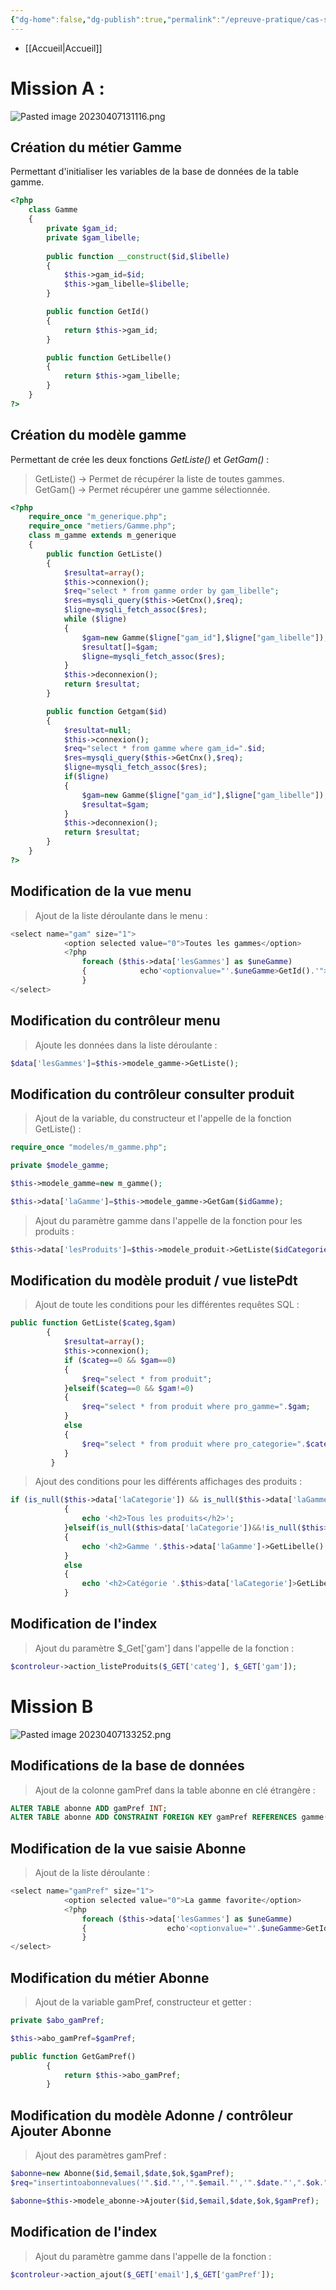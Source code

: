```yaml
---
{"dg-home":false,"dg-publish":true,"permalink":"/epreuve-pratique/cas-site-france-mobilier/","dgPassFrontmatter":true}
---
```


- [[Accueil\|Accueil]]

# Mission A :

![Pasted image 20230407131116.png](/img/user/Pasted%20image%2020230407131116.png)

## Création du métier Gamme 

Permettant d'initialiser les variables de la base de données de la table gamme. 

```php
<?php
    class Gamme
    {
        private $gam_id;
        private $gam_libelle;
        
        public function __construct($id,$libelle)
        {
            $this->gam_id=$id;
            $this->gam_libelle=$libelle;
        }

        public function GetId()
        {
            return $this->gam_id;
        }

        public function GetLibelle()
        {
            return $this->gam_libelle;
        }
    }
?>
```




## Création du modèle gamme 

Permettant de crée les deux fonctions *GetListe()* et *GetGam()* :
>GetListe() -> Permet de récupérer la liste de toutes gammes. 
>GetGam() -> Permet récupérer une gamme sélectionnée.  

```php
<?php
    require_once "m_generique.php";
    require_once "metiers/Gamme.php";
    class m_gamme extends m_generique
    {
        public function GetListe()
        {
            $resultat=array();
            $this->connexion();
            $req="select * from gamme order by gam_libelle";
            $res=mysqli_query($this->GetCnx(),$req);
            $ligne=mysqli_fetch_assoc($res);
            while ($ligne)
            {
                $gam=new Gamme($ligne["gam_id"],$ligne["gam_libelle"]);
                $resultat[]=$gam;
                $ligne=mysqli_fetch_assoc($res);
            }
            $this->deconnexion();
            return $resultat;
        }

        public function Getgam($id)
        {
            $resultat=null;
            $this->connexion();
            $req="select * from gamme where gam_id=".$id;
            $res=mysqli_query($this->GetCnx(),$req);
            $ligne=mysqli_fetch_assoc($res);
            if($ligne)
            {
                $gam=new Gamme($ligne["gam_id"],$ligne["gam_libelle"]);
                $resultat=$gam;
            }
            $this->deconnexion();
            return $resultat;
        }
    }
?>
```



## Modification de la vue menu 

>Ajout de la liste déroulante dans le menu :

```php
<select name="gam" size="1">
            <option selected value="0">Toutes les gammes</option>
            <?php
                foreach ($this->data['lesGammes'] as $uneGamme)
                {	         echo'<optionvalue="'.$uneGamme>GetId().'">'.$uneGamme>GetLibelle().'</option>';
                }
</select>
```



## Modification du contrôleur menu 

>Ajoute les données dans la liste déroulante : 

```php
$data['lesGammes']=$this->modele_gamme->GetListe();
```



## Modification du contrôleur consulter produit 

>Ajout de la variable, du constructeur et l'appelle de la fonction GetListe() :

```php
require_once "modeles/m_gamme.php";

private $modele_gamme;

$this->modele_gamme=new m_gamme();

$this->data['laGamme']=$this->modele_gamme->GetGam($idGamme);
```

>Ajout du paramètre gamme dans l'appelle de la fonction pour les produits : 

```php
$this->data['lesProduits']=$this->modele_produit->GetListe($idCategorie,$idGamme);
```



## Modification du modèle produit / vue listePdt

>Ajout de toute les conditions pour les différentes requêtes SQL : 

```php
public function GetListe($categ,$gam)
        {
            $resultat=array();
            $this->connexion();
            if ($categ==0 && $gam==0)
            {
                $req="select * from produit";
            }elseif($categ==0 && $gam!=0)
            {
                $req="select * from produit where pro_gamme=".$gam;
            }
            else
            {
                $req="select * from produit where pro_categorie=".$categ;
            }
         }
```

>Ajout des conditions pour les différents affichages des produits : 

```php
if (is_null($this->data['laCategorie']) && is_null($this->data['laGamme']))
            {
                echo '<h2>Tous les produits</h2>';
            }elseif(is_null($this>data['laCategorie'])&&!is_null($this>data['laGamme']))
            {
                echo '<h2>Gamme '.$this->data['laGamme']->GetLibelle().'</h2>';
            }
            else
            {
                echo '<h2>Catégorie '.$this>data['laCategorie']>GetLibelle().'</h2>';
            }
```



## Modification de l'index 

>Ajout du paramètre $\_Get['gam'] dans l'appelle de la fonction :

```php
$controleur->action_listeProduits($_GET['categ'], $_GET['gam']);
```



# Mission B 

![Pasted image 20230407133252.png](/img/user/Pasted%20image%2020230407133252.png)

## Modifications de la base de données 

>Ajout de la colonne gamPref dans la table abonne en clé étrangère : 

```SQL
ALTER TABLE abonne ADD gamPref INT;
ALTER TABLE abonne ADD CONSTRAINT FOREIGN KEY gamPref REFERENCES gamme(gam_id);
```

## Modification de la vue saisie Abonne

>Ajout de la liste déroulante : 

```php
<select name="gamPref" size="1">
            <option selected value="0">La gamme favorite</option>
            <?php
                foreach ($this->data['lesGammes'] as $uneGamme)
                {                  echo'<optionvalue="'.$uneGamme>GetId().'">'.$uneGamme>GetLibelle().'</option>';
                }          
</select>
```



## Modification du métier Abonne 

>Ajout de la variable gamPref, constructeur et getter : 

```php
private $abo_gamPref;

$this->abo_gamPref=$gamPref;

public function GetGamPref()
        {
            return $this->abo_gamPref;
        }
```



## Modification du modèle Adonne / contrôleur Ajouter Abonne

>Ajout des paramètres gamPref :

```php
$abonne=new Abonne($id,$email,$date,$ok,$gamPref);
$req="insertintoabonnevalues('".$id."','".$email."','".$date."',".$ok.",".$gamPref.";
```

```php
$abonne=$this->modele_abonne->Ajouter($id,$email,$date,$ok,$gamPref);
```



## Modification de l'index

>Ajout du paramètre gamme dans l'appelle de la fonction : 

```php
$controleur->action_ajout($_GET['email'],$_GET['gamPref']);
```

